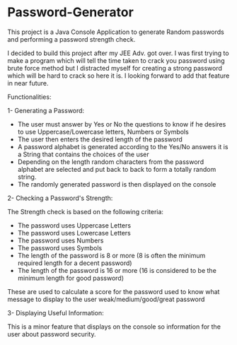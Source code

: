 
# Password-Generator
This project is a Java Console Application to generate Random passwords and performing a password strength check.

I decided to build this project after my JEE Adv. got over. I was first trying to make a program which will tell the time taken to crack you password using brute force method but I distracted myself for creating a strong password which will be hard to crack so here it is. I looking forward to add that feature in  near future.

Functionalities:

1- Generating a Password:

* The user must answer by Yes or No the questions to know if he desires to use Uppercase/Lowercase letters, Numbers or Symbols 
* The user then enters the desired length of the password
* A password alphabet is generated according to the Yes/No answers it is a String that contains the choices of the user
* Depending on the length random characters from the password alphabet are selected and put back to back to form a totally random string.
* The randomly generated password is then displayed on the console

2- Checking a Password's Strength:

The Strength check is based on the following criteria:

* The password uses Uppercase Letters
* The password uses Lowercase Letters
* The password uses Numbers
* The password uses Symbols
* The length of the password is 8 or more (8 is often the minimum required length for a decent password)
* The length of the password is 16 or more (16 is considered to be the minimum length for good password)

These are used to calculate a score for the password used to know what message to display to the user weak/medium/good/great password

3- Displaying Useful Information:

This is a minor feature that displays on the console so information for the user about password security.
